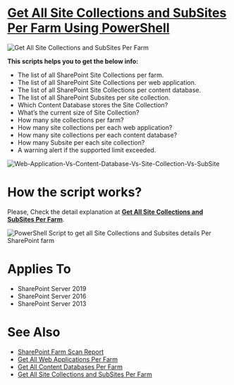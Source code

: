 # [Get All Site Collections and SubSites Per Farm Using PowerShell](https://spgeeks.devoworx.com/all-site-collections-and-subsites-per-farm/)

![Get All Site Collections and SubSites Per Farm](https://i1.wp.com/spgeeks.devoworx.com/wp-content/uploads/2020/03/Calculate-Site-Collection-size-per-each-content-database-using-PowerShell.png)

**This scripts helps you to get the below info:**

- The list of all SharePoint Site Collections per farm.
- The list of all SharePoint Site Collections per web application.
- The list of all SharePoint Site Collections per content database.
- The list of all SharePoint Subsites per site collection.
- Which Content Database stores the Site Collection?
- What’s the current size of Site Collection?
- How many site collections per farm?
- How many site collections per each web application?
- How many site collections per each content database?
- How many Subsite per each site collection?
- A warning alert if the supported limit exceeded.

![Web-Application-Vs-Content-Database-Vs-Site-Collection-Vs-SubSite](https://user-images.githubusercontent.com/49816567/85030976-c8c04800-b186-11ea-96b0-24cd8d743e1c.gif)


# How the script works?

Please, Check the detail explanation at **[Get All Site Collections and SubSites Per Farm](https://spgeeks.devoworx.com/all-site-collections-and-subsites-per-farm/)**.

![PowerShell Script to get all Site Collections and Subsites details Per SharePoint farm](https://i1.wp.com/spgeeks.devoworx.com/wp-content/uploads/2020/03/number-of-site-collections-per-content-database-in-SharePoint.png)


# Applies To

- SharePoint Server 2019
- SharePoint Server 2016
- SharePoint Server 2013

# See Also

- [SharePoint Farm Scan Report](https://spgeeks.devoworx.com/sharepoint-farm-scan-report-powerhell-script/)
- [Get All Web Applications Per Farm](https://spgeeks.devoworx.com/get-all-web-applications-per-farm/)
- [Get All Content Databases Per Farm](https://spgeeks.devoworx.com/get-all-content-databases-per-farm/)
- [Get All Site Collections and SubSites Per Farm](https://spgeeks.devoworx.com/all-site-collections-and-subsites-per-farm)
